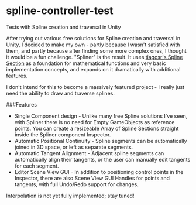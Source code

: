 # spline-controller-test
Tests with Spline creation and traversal in Unity

After trying out various free solutions for Spline creation and traversal in Unity, I decided to make my own - partly because I wasn't satisfied with them, and partly because after finding some more complex ones, I thought it would be a fun challenge. "Spliner" is the result. It uses [tiagosr's Spline Section](https://gist.github.com/tiagosr/11361023) as a foundation for mathematical functions and very basic implementation concepts, and expands on it dramatically with additional features. 

I don't intend for this to become a massively featured project - I really just need the ability to draw and traverse splines.

###Features

* Single Component design - Unlike many free Spline solutions I've seen, with Spliner there is no need for Empty GameObjects as reference points. You can create a resizeable Array of Spline Sections straight inside the Spliner component Inspector.
* Automatic Positional Continuity - Spline segments can be automatically joined in 3D space, or left as separate segments.
* Automatic Tangent Alignment - Adjacent spline segments can automatically align their tangents, or the user can manually edit tangents for each segment.
* Editor Scene View GUI - In addition to positioning control points in the Inspector, there are also Scene View GUI Handles for points and tangents, with full Undo/Redo support for changes.

Interpolation is not yet fully implemented; stay tuned!
